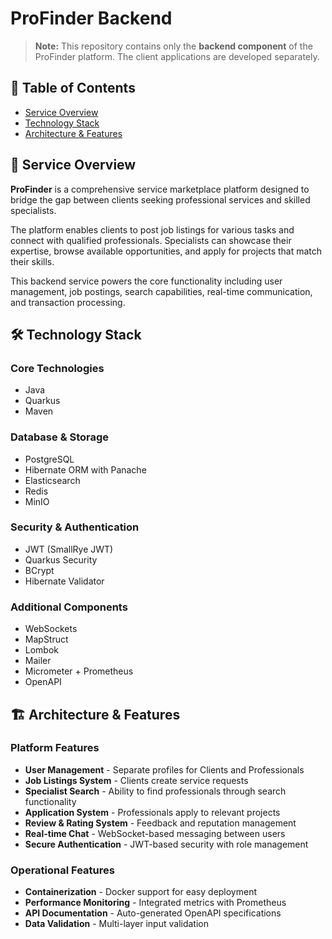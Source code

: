# ProFinder Backend

> **Note:** This repository contains only the **backend component** of the ProFinder platform. The client applications are developed separately.

## 📖 Table of Contents

- [Service Overview](#-service-overview)
- [Technology Stack](#-technology-stack)
- [Architecture & Features](#-architecture--features)

## 🚀 Service Overview

**ProFinder** is a comprehensive service marketplace platform designed to bridge the gap between clients seeking professional services and skilled specialists. 

The platform enables clients to post job listings for various tasks and connect with qualified professionals. Specialists can showcase their expertise, browse available opportunities, and apply for projects that match their skills.

This backend service powers the core functionality including user management, job postings, search capabilities, real-time communication, and transaction processing.

## 🛠 Technology Stack

### Core Technologies
- Java
- Quarkus
- Maven

### Database & Storage
- PostgreSQL
- Hibernate ORM with Panache
- Elasticsearch
- Redis
- MinIO

### Security & Authentication
- JWT (SmallRye JWT)
- Quarkus Security
- BCrypt
- Hibernate Validator

### Additional Components
- WebSockets
- MapStruct
- Lombok
- Mailer
- Micrometer + Prometheus
- OpenAPI

## 🏗 Architecture & Features

### Platform Features
- **User Management** - Separate profiles for Clients and Professionals
- **Job Listings System** - Clients create service requests
-  **Specialist Search** - Ability to find professionals through search functionality
- **Application System** - Professionals apply to relevant projects
- **Review & Rating System** - Feedback and reputation management
- **Real-time Chat** - WebSocket-based messaging between users
- **Secure Authentication** - JWT-based security with role management

### Operational Features
- **Containerization** - Docker support for easy deployment
- **Performance Monitoring** - Integrated metrics with Prometheus
- **API Documentation** - Auto-generated OpenAPI specifications
- **Data Validation** - Multi-layer input validation
